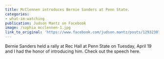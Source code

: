 ```yaml
---
title: McClennen introduces Bernie Sanders at Penn State.
categories: 
- what-im-watching
publication: Judson Mantz on Facebook
image: /sophia mcclennen-1.jpg
link_to_original: 'https://www.facebook.com/judson.mantz/posts/1293230787358105'
---
```



Bernie Sanders held a rally at Rec Hall at Penn State on Tuesday, April 19 and I had the honor of introducing him. Check out the speech here.